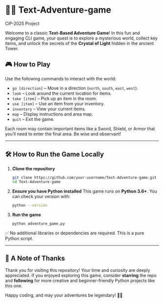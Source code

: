 # 🧙‍♂️ Text-Adventure-game  
CiP-2025 Project  

Welcome to a classic **Text-Based Adventure Game**! In this fun and engaging CLI game, your quest is to explore a mysterious world, collect key items, and unlock the secrets of the **Crystal of Light** hidden in the ancient Tower.  

## 🎮 How to Play

Use the following commands to interact with the world:

- `go [direction]` – Move in a direction (`north`, `south`, `east`, `west`).
- `look` – Look around the current location for items.
- `take [item]` – Pick up an item in the room.
- `use [item]` – Use an item from your inventory.
- `inventory` – View your current items.
- `map` – Display instructions and area map.
- `quit` – Exit the game.

Each room may contain important items like a Sword, Shield, or Armor that you’ll need to enter the final area. Be wise and observant!

---

## 🛠️ How to Run the Game Locally

1. **Clone the repository**  
   ```bash
   git clone https://github.com/your-username/Text-Adventure-game.git
   cd Text-Adventure-game

2. **Ensure you have Python installed**
   This game runs on **Python 3.6+**. You can check your version with:

   ```bash
   python --version
   ```

3. **Run the game**

   ```bash
   python adventure_game.py
   ```

✅ No additional libraries or dependencies are required. This is a pure Python script.

---

## 🙏 A Note of Thanks

Thank you for visiting this repository!
Your time and curiosity are deeply appreciated. If you enjoyed exploring this game, consider **starring** the repo and **following** for more creative and beginner-friendly Python projects like this one.

Happy coding, and may your adventures be legendary! 🧭✨

